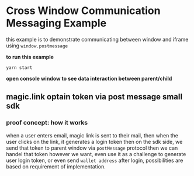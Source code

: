 # Cross Window Communication Messaging Example

this example is to demonstrate communicating between window and iframe using `window.postmessage`

**to run this example**
```
yarn start
```

**open console window to see data interaction between parent/child**


## magic.link optain token via post message small sdk
### proof concept: how it works

when a user enters email, magic link is sent to their mail,
then when the user clicks on the link, it generates a login token
then on the sdk side, we send that token to parent window via `postMessage` protocol
then we can handel that token however we want, even use it as a challenge to generate user login token,
or even send `wallet address` after login, possibilities are based on requirement of implementation.


